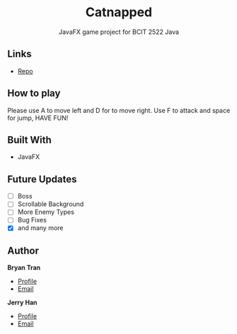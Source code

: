<h1 align="center"> Catnapped </h1>

<p align="center"> JavaFX game project for BCIT 2522 Java </p>

## Links

- [Repo](https://github.com/TheRedLegionRises/2522-202230-Term-Project-Catnapped " Catnapped Repo")
## How to play

Please use A to move left
and D for to move right. 
Use F to attack and space for jump,
HAVE FUN!

## Built With

- JavaFX

## Future Updates

- [ ] Boss
- [ ] Scrollable Background
- [ ] More Enemy Types
- [ ] Bug Fixes
- [X] and many more

## Author

**Bryan Tran**

- [Profile](https://github.com/bryantran-van "Bryan Tran")
- [Email](mailto:bryant.business@hotmail.com?subject=CatnappedHello "Hello!")


**Jerry Han**

- [Profile](https://github.com/TheRedLegionRises "Jerry Han")
- [Email](mailto:jerry000@hotmail.ca?subject=CatnappedHello "Hello!")

